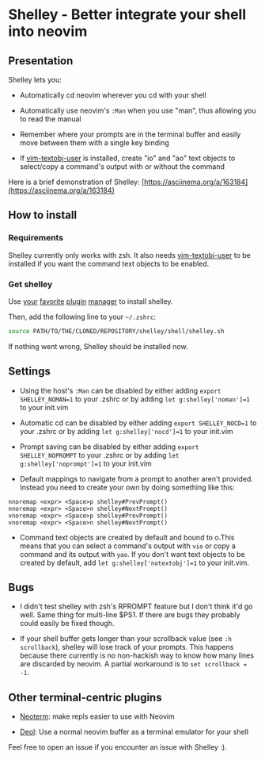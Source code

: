 # Shelley - Better integrate your shell into neovim

## Presentation
Shelley lets you:
- Automatically cd neovim wherever you cd with your shell

- Automatically use neovim's `:Man` when you use "man", thus allowing you to
  read the manual

- Remember where your prompts are in the terminal buffer and easily move
  between them with a single key binding

- If [vim-textobj-user](https://github.com/kana/vim-textobj-user) is installed,
  create "io" and "ao" text objects to select/copy a command's output with or
  without the command

Here is a brief demonstration of Shelley:
[https://asciinema.org/a/163184](https://asciinema.org/a/163184)


## How to install
### Requirements
Shelley currently only works with zsh. It also needs
[vim-textobj-user](https://github.com/kana/vim-textobj-user) to be installed if
you want the command text objects to be enabled.

### Get shelley
Use [your](https://github.com/tpope/vim-pathogen)
[favorite](https://github.com/Shougo/dein.vim)
[plugin](https://github.com/VundleVim/Vundle.vim)
[manager](https://github.com/junegunn/vim-plug) to install shelley.

Then, add the following line to your `~/.zshrc`:
```sh
source PATH/TO/THE/CLONED/REPOSITORY/shelley/shell/shelley.sh
```
If nothing went wrong, Shelley should be installed now.


## Settings
- Using the host's `:Man` can be disabled by either adding `export
  SHELLEY_NOMAN=1` to your .zshrc or by adding `let g:shelley['noman']=1` to
  your init.vim

- Automatic cd can be disabled by either adding `export SHELLEY_NOCD=1` to your
  .zshrc or by adding `let g:shelley['nocd']=1` to your init.vim

- Prompt saving can be disabled by either adding `export SHELLEY_NOPROMPT` to
  your .zshrc or by adding `let g:shelley['noprompt']=1` to your init.vim

- Default mappings to navigate from a prompt to another aren't provided.
  Instead you need to create your own by doing something like this:
```vimscript
nnoremap <expr> <Space>p shelley#PrevPrompt()
nnoremap <expr> <Space>n shelley#NextPrompt()
vnoremap <expr> <Space>p shelley#PrevPrompt()
vnoremap <expr> <Space>n shelley#NextPrompt()
```

- Command text objects are created by default and bound to o.This means that
  you can select a command's output with `vio` or copy a command and its output
  with `yao`. If you don't want text objects to be created by default, add `let
  g:shelley['notextobj']=1` to your init.vim.


## Bugs
- I didn't test shelley with zsh's RPROMPT feature but I don't think it'd go
  well. Same thing for multi-line $PS1. If there are bugs they probably could
  easily be fixed though.

- If your shell buffer gets longer than your scrollback value (see `:h
  scrollback`), shelley will lose track of your prompts. This happens because
  there currently is no non-hackish way to know how many lines are discarded by
  neovim. A partial workaround is to `set scrollback = -1`.

## Other terminal-centric plugins
- [Neoterm](https://github.com/kassio/neoterm): make repls easier to use with
  Neovim

- [Deol](https://github.com/Shougo/deol.nvim): Use a normal neovim buffer as a
  terminal emulator for your shell


Feel free to open an issue if you encounter an issue with Shelley :).
